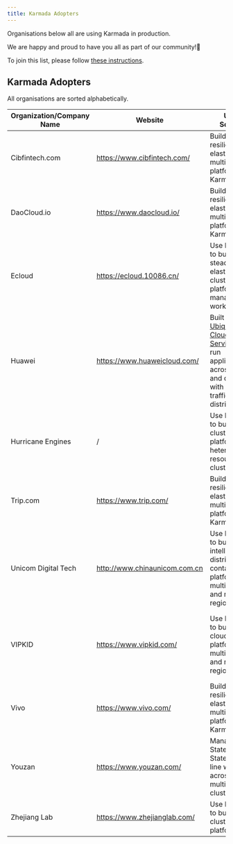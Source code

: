 ```yaml
---
title: Karmada Adopters
---
```

Organisations below all are using Karmada in production.

We are happy and proud to have you all as part of our community!💖

To join this list, please follow [these instructions](https://github.com/karmada-io/website/tree/main/adopters/README.md).

## Karmada Adopters

All organisations are sorted alphabetically.

| Organization/Company Name | Website                       | Usage Scenario                                                                                                                                                                                                          | CaseStudy                                                                     |
|---------------------------|-------------------------------|-------------------------------------------------------------------------------------------------------------------------------------------------------------------------------------------------------------------------|-------------------------------------------------------------------------------|
| Cibfintech.com            | https://www.cibfintech.com/   | Build a more resilient and elastic hybrid-multi-cloud platform using Karmada                                                                                                                                            | TBD                                                                           |
| DaoCloud.io               | https://www.daocloud.io/      | Build a more resilient and elastic hybrid-multi-cloud platform using Karmada                                                                                                                                            | TBD                                                                           |
| Ecloud                    | https://ecloud.10086.cn/      | Use Karmada to build a steady and elastic multi-cluster platform for managing workloads                                                                                                                                 | TBD                                                                           |
| Huawei                    | https://www.huaweicloud.com/  | Built the [Ubiquitous Cloud Native Service](https://support.huaweicloud.com/intl/en-us/productdesc-ucs/ucs_productdesc_0001.html) that run applications across regions and clouds with intelligent traffic distribution | TBD                                                                           |
| Hurricane Engines         | /                             | Use Karmada to build multi-cluster platform with heterogeneous resources and clusters                                                                                                                                   | [Karmada in AIML INSTITUTE](ci123.md)                                         |
| Trip.com                  | https://www.trip.com/         | Build a more resilient and elastic hybrid-multi-cloud platform using Karmada                                                                                                                                            | TBD                                                                           |
| Unicom Digital Tech       | http://www.chinaunicom.com.cn | Use Karmada to build a intelligent and distributed container platform with multi-policy and multi-region                                                                                                                | TBD                                                                           |
| VIPKID                    | https://www.vipkid.com/       | Use Karmada to build multi-cloud PaaS platform with multi-vendor and multi-region                                                                                                                                       | [Building a PaaS Platform with Karmada to Run Containers --VIPKID](vipkid.md) |
| Vivo                      | https://www.vivo.com/         | Build a more resilient and elastic hybrid-multi-cloud platform using Karmada                                                                                                                                            | TBD                                                                           |
| Youzan                    | https://www.youzan.com/       | Manage both Stateless and Stateful on-line workloads across multiple clusters                                                                                                                                           | TBD                                                                           |
| Zhejiang Lab              | https://www.zhejianglab.com/  | Use Karmada to build multi-cluster platform                                                                                                                                                                             | TBD                                                                           |